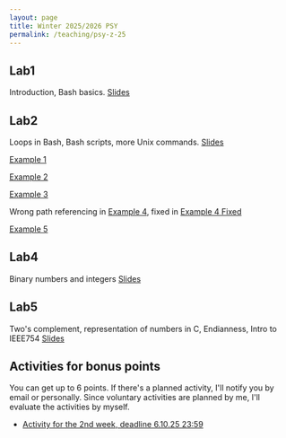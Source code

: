 ```yaml
---
layout: page
title: Winter 2025/2026 PSY
permalink: /teaching/psy-z-25
---
```


## Lab1
Introduction, Bash basics. [Slides](../../assets/PSY-Sem1.pdf)

## Lab2
Loops in Bash, Bash scripts, more Unix commands. [Slides](../../assets/psy2-assets/PSY-Sem2.pdf)

[Example 1](../../assets/psy2-assets/example1.sh)

[Example 2](../../assets/psy2-assets/example2.sh)

[Example 3](../../assets/psy2-assets/example3.sh)

Wrong path referencing in [Example 4](../../assets/psy2-assets/example4.sh), fixed in [Example 4 Fixed](../../assets/psy2-assets/example4-fixed.sh)

[Example 5](../../assets/psy2-assets/example5.sh)

## Lab4
Binary numbers and integers
[Slides](../../assets/PSY-Sem4.pdf)

## Lab5
Two's complement, representation of numbers in C, Endianness, Intro to IEEE754
[Slides](../../assets/PSY-Sem5.pdf)

## Activities for bonus points
You can get up to 6 points. If there's a planned activity, I'll notify you
by email or personally. Since voluntary activities are planned by me,
I'll evaluate the activities by myself.

- [Activity for the 2nd week, deadline 6.10.25 23:59](/teaching/psy-z-25-act-1.html)
